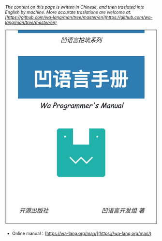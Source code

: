 *The content on this page is written in Chinese, and then traslated into English by machine. More accurate traslations are welcome at: [https://github.com/wa-lang/man/tree/master/en](https://github.com/wa-lang/man/tree/master/en)*

![](cover.png)

- Online manual：[https://wa-lang.org/man/](https://wa-lang.org/man/)
